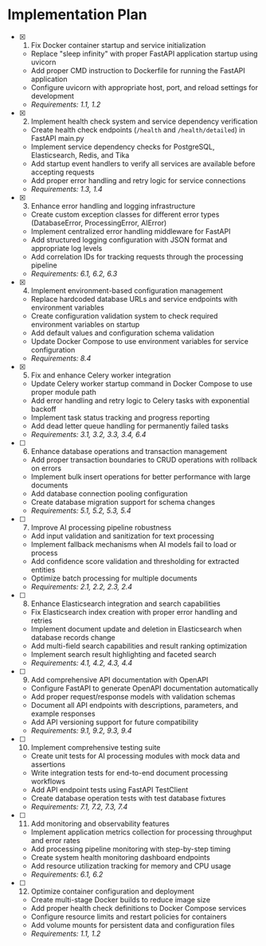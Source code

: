 # Implementation Plan

- [x] 1. Fix Docker container startup and service initialization

  - Replace "sleep infinity" with proper FastAPI application startup using uvicorn
  - Add proper CMD instruction to Dockerfile for running the FastAPI application
  - Configure uvicorn with appropriate host, port, and reload settings for development
  - _Requirements: 1.1, 1.2_

- [x] 2. Implement health check system and service dependency verification

  - Create health check endpoints (`/health` and `/health/detailed`) in FastAPI main.py
  - Implement service dependency checks for PostgreSQL, Elasticsearch, Redis, and Tika
  - Add startup event handlers to verify all services are available before accepting requests
  - Add proper error handling and retry logic for service connections
  - _Requirements: 1.3, 1.4_

- [x] 3. Enhance error handling and logging infrastructure

  - Create custom exception classes for different error types (DatabaseError, ProcessingError, AIError)
  - Implement centralized error handling middleware for FastAPI
  - Add structured logging configuration with JSON format and appropriate log levels
  - Add correlation IDs for tracking requests through the processing pipeline
  - _Requirements: 6.1, 6.2, 6.3_

- [x] 4. Implement environment-based configuration management

  - Replace hardcoded database URLs and service endpoints with environment variables
  - Create configuration validation system to check required environment variables on startup
  - Add default values and configuration schema validation
  - Update Docker Compose to use environment variables for service configuration
  - _Requirements: 8.4_

- [x] 5. Fix and enhance Celery worker integration

  - Update Celery worker startup command in Docker Compose to use proper module path
  - Add error handling and retry logic to Celery tasks with exponential backoff
  - Implement task status tracking and progress reporting
  - Add dead letter queue handling for permanently failed tasks
  - _Requirements: 3.1, 3.2, 3.3, 3.4, 6.4_

- [ ] 6. Enhance database operations and transaction management

  - Add proper transaction boundaries to CRUD operations with rollback on errors
  - Implement bulk insert operations for better performance with large documents
  - Add database connection pooling configuration
  - Create database migration support for schema changes
  - _Requirements: 5.1, 5.2, 5.3, 5.4_

- [ ] 7. Improve AI processing pipeline robustness

  - Add input validation and sanitization for text processing
  - Implement fallback mechanisms when AI models fail to load or process
  - Add confidence score validation and thresholding for extracted entities
  - Optimize batch processing for multiple documents
  - _Requirements: 2.1, 2.2, 2.3, 2.4_

- [ ] 8. Enhance Elasticsearch integration and search capabilities

  - Fix Elasticsearch index creation with proper error handling and retries
  - Implement document update and deletion in Elasticsearch when database records change
  - Add multi-field search capabilities and result ranking optimization
  - Implement search result highlighting and faceted search
  - _Requirements: 4.1, 4.2, 4.3, 4.4_

- [ ] 9. Add comprehensive API documentation with OpenAPI

  - Configure FastAPI to generate OpenAPI documentation automatically
  - Add proper request/response models with validation schemas
  - Document all API endpoints with descriptions, parameters, and example responses
  - Add API versioning support for future compatibility
  - _Requirements: 9.1, 9.2, 9.3, 9.4_

- [ ] 10. Implement comprehensive testing suite

  - Create unit tests for AI processing modules with mock data and assertions
  - Write integration tests for end-to-end document processing workflows
  - Add API endpoint tests using FastAPI TestClient
  - Create database operation tests with test database fixtures
  - _Requirements: 7.1, 7.2, 7.3, 7.4_

- [ ] 11. Add monitoring and observability features

  - Implement application metrics collection for processing throughput and error rates
  - Add processing pipeline monitoring with step-by-step timing
  - Create system health monitoring dashboard endpoints
  - Add resource utilization tracking for memory and CPU usage
  - _Requirements: 6.1, 6.2_

- [ ] 12. Optimize container configuration and deployment
  - Create multi-stage Docker builds to reduce image size
  - Add proper health check definitions to Docker Compose services
  - Configure resource limits and restart policies for containers
  - Add volume mounts for persistent data and configuration files
  - _Requirements: 1.1, 1.2_
